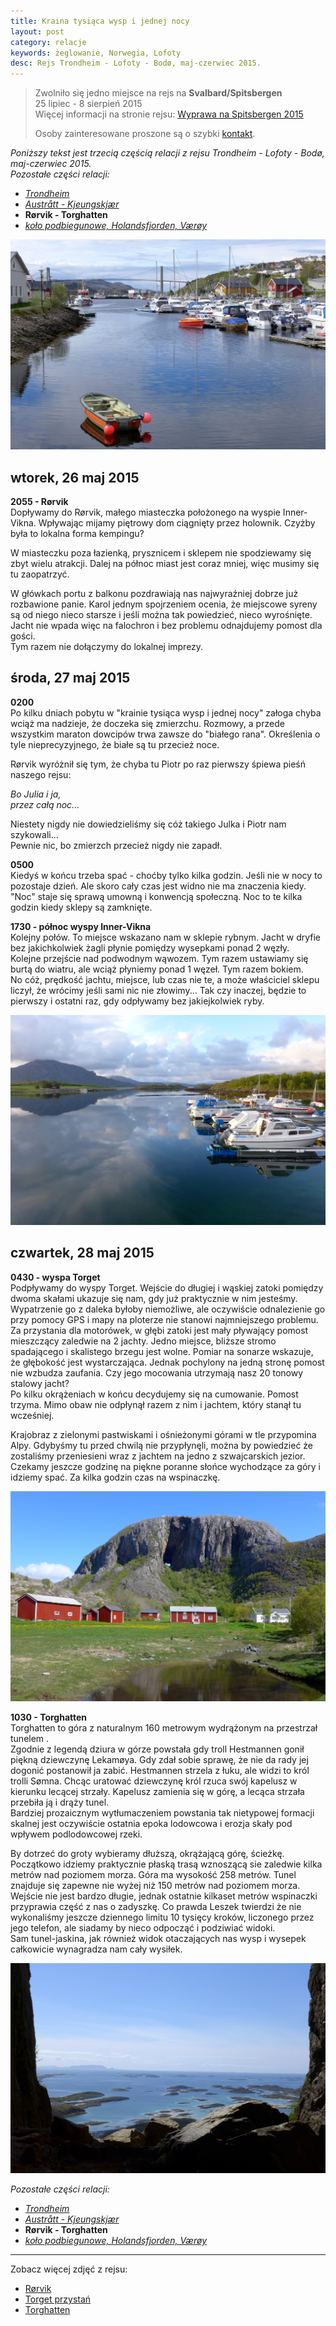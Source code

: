 ```yaml
---
title: Kraina tysiąca wysp i jednej nocy
layout: post
category: relacje
keywords: żeglowanie, Norwegia, Lofoty
desc: Rejs Trondheim - Lofoty - Bodø, maj-czerwiec 2015.
---
```


>  
> Zwolniło się jedno miejsce na rejs na **Svalbard/Spitsbergen**  
> 25 lipiec - 8 sierpień 2015   
> Więcej informacji na stronie rejsu: [Wyprawa na Spitsbergen 2015](/wyprawa-polonijna-na-spitsbergen-2015)  
>   
> Osoby zainteresowane proszone są o szybki [kontakt](/rejsy/rezerwacja.html).  
>  

*Poniższy tekst jest trzecią częścią relacji z rejsu Trondheim - Lofoty - Bodø, maj-czerwiec 2015.*  
*Pozostałe części relacji:*

* *[Trondheim](/kraina-1000-wysp-i-1-nocy/)*
* *[Austrått - Kjeungskjær](/kraina-1000-wysp-i-1-nocy-cz2/)*
* **Rørvik - Torghatten**
* *[koło podbiegunowe, Holandsfjorden, Værøy](/kraina-1000-wysp-i-1-nocy-cz4/)*

![Rørvik](/img/2015/norwegia/rorvik.jpg)

## wtorek, 26 maj 2015
**2055 - Rørvik**   
Dopływamy do Rørvik, małego miasteczka położonego na wyspie Inner-Vikna. Wpływając mijamy piętrowy dom ciągnięty przez holownik. Czyżby była to lokalna forma kempingu?  

W miasteczku poza łazienką, prysznicem i sklepem nie spodziewamy się zbyt wielu atrakcji. Dalej na północ miast jest coraz mniej, więc musimy się tu zaopatrzyć. 

W główkach portu z balkonu pozdrawiają nas najwyraźniej dobrze już rozbawione panie. Karol jednym spojrzeniem ocenia, że miejscowe syreny są od niego nieco starsze i
jeśli można tak powiedzieć, nieco wyrośnięte. Jacht nie wpada więc na falochron i bez problemu odnajdujemy pomost dla gości.  
Tym razem nie dołączymy do lokalnej imprezy.  

## środa, 27 maj 2015  
**0200**  
Po kilku dniach pobytu w "krainie tysiąca wysp i jednej nocy" załoga chyba wciąż ma nadzieje, że doczeka się zmierzchu. Rozmowy, a przede wszystkim maraton 
dowcipów trwa zawsze do "białego rana". Określenia o tyle nieprecyzyjnego, że białe są tu przecież noce.  

Rørvik wyróżnił się tym, że chyba tu Piotr po raz pierwszy śpiewa pieśń naszego rejsu:  

*Bo Julia i ja,*  
*przez całą noc...*  

Niestety nigdy nie dowiedzieliśmy się cóż takiego Julka i Piotr nam szykowali...  
Pewnie nic, bo zmierzch przecież nigdy nie zapadł.   

**0500**  
Kiedyś w końcu trzeba spać - choćby tylko kilka godzin. Jeśli nie w nocy to pozostaje dzień. Ale skoro cały czas jest widno nie ma znaczenia kiedy. "Noc" staje się
sprawą umowną i konwencją społeczną. Noc to te kilka godzin kiedy sklepy są zamknięte.

**1730 - północ wyspy Inner-Vikna**   
Kolejny połów. To miejsce wskazano nam w sklepie rybnym. Jacht w dryfie bez jakichkolwiek żagli płynie 
pomiędzy wysepkami ponad 2 węzły.  
Kolejne przejście nad podwodnym wąwozem. Tym razem ustawiamy się burtą do wiatru, ale wciąż płyniemy ponad 1 węzeł. Tym razem bokiem.  
No cóż, prędkość jachtu, miejsce, lub czas nie te, a może właściciel sklepu liczył, że wrócimy jeśli sami nic nie złowimy...
Tak czy inaczej, będzie to pierwszy i ostatni raz, gdy odpływamy bez jakiejkolwiek ryby.  

![Torget](/img/2015/norwegia/torget-przystan.jpg)

## czwartek, 28 maj 2015
**0430 - wyspa Torget**   
Podpływamy do wyspy Torget. Wejście do długiej i wąskiej zatoki pomiędzy dwoma skałami ukazuje się nam, gdy już praktycznie w nim jesteśmy. Wypatrzenie go z daleka byłoby
niemożliwe, ale oczywiście odnalezienie go przy pomocy GPS i mapy na ploterze nie stanowi najmniejszego problemu.  
Za przystania dla motorówek, w głębi zatoki jest mały pływający pomost mieszczący zaledwie na 2 jachty. Jedno miejsce, bliższe stromo spadającego i skalistego brzegu 
jest wolne. Pomiar na sonarze wskazuje, że głębokość jest wystarczająca. Jednak pochylony na jedną stronę pomost nie wzbudza zaufania. Czy jego mocowania utrzymają 
nasz 20 tonowy stalowy jacht?  
Po kilku okrążeniach w końcu decydujemy się na cumowanie. Pomost trzyma. Mimo obaw nie odpłynął razem z nim i jachtem, który stanął tu wcześniej.  

Krajobraz z zielonymi pastwiskami i ośnieżonymi górami w tle przypomina Alpy. Gdybyśmy tu przed chwilą nie przypłynęli, można by powiedzieć że zostaliśmy przeniesieni 
wraz z jachtem na jedno z szwajcarskich jezior.  
Czekamy jeszcze godzinę na piękne poranne słońce wychodzące za góry i idziemy spać. Za kilka godzin czas na wspinaczkę.

![Torghatten](/img/2015/norwegia/torghatten-2.jpg)

**1030 - Torghatten**   
Torghatten to góra z naturalnym 160 metrowym wydrążonym na przestrzał tunelem .  
Zgodnie z legendą dziura w górze powstała gdy troll Hestmannen gonił piękną dziewczynę Lekamøya. Gdy zdał sobie sprawę, że nie da rady jej dogonić 
postanowił ja zabić. Hestmannen strzela z łuku, ale widzi to król trolli Sømna. Chcąc uratować dziewczynę król rzuca swój kapelusz w kierunku lecącej strzały. 
Kapelusz zamienia się w górę, a lecąca strzała przebiła ją i drąży tunel.  
Bardziej prozaicznym wytłumaczeniem powstania tak nietypowej formacji skalnej jest oczywiście ostatnia epoka lodowcowa i erozja skały pod wpływem podlodowcowej rzeki.  

By dotrzeć do groty wybieramy dłuższą, okrążającą górę, ścieżkę. Początkowo idziemy praktycznie płaską trasą wznoszącą sie zaledwie kilka metrów nad poziomem morza. Góra ma 
wysokość 258 metrów. Tunel znajduje się zapewne nie wyżej niż 150 metrów nad poziomem morza. Wejście nie jest bardzo długie, jednak ostatnie kilkaset metrów wspinaczki 
przyprawia część z nas o zadyszkę. Co prawda Leszek twierdzi że nie wykonaliśmy jeszcze dziennego limitu 10 tysięcy kroków, liczonego przez jego telefon, ale siadamy 
by nieco odpocząć i podziwiać widoki.  
Sam tunel-jaskina, jak również widok otaczających nas wysp i wysepek całkowicie wynagradza nam cały wysiłek.  

![Torghatten](/img/2015/norwegia/torghatten.jpg)

*Pozostałe części relacji:*

* *[Trondheim](/kraina-1000-wysp-i-1-nocy/)*
* *[Austrått - Kjeungskjær](/kraina-1000-wysp-i-1-nocy-cz2/)*
* **Rørvik - Torghatten**
* *[koło podbiegunowe, Holandsfjorden, Værøy](/kraina-1000-wysp-i-1-nocy-cz4/)*

------------------------------------------------------------------------------------
Zobacz więcej zdjęć z rejsu:

* [Rørvik](https://www.facebook.com/media/set/?set=a.10152845360781820.1073741838.672761819&type=1&l=6b9266a030)
* [Torget przystań](https://www.facebook.com/media/set/?set=a.10152846466906820.1073741839.672761819&type=1&l=97476c5d66)
* [Torghatten](https://www.facebook.com/media/set/?set=a.10152846471121820.1073741840.672761819&type=1&l=ae38f80e11)
